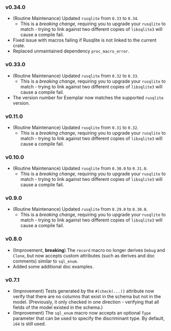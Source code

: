### v0.34.0
- (Routine Maintenance) Updated `rusqlite` from `0.33` to `0.34`.
  - This is a *breaking change,* requiring you to upgrade your `rusqlite` to match - trying to link against two different copies of `libsqlite3` will cause a compile fail.
- Fixed issue with macros failing if Rusqlite is not linked to the current crate.
- Replaced unmaintained dependency `proc_macro_error`.


### v0.33.0
- (Routine Maintenance) Updated `rusqlite` from `0.32` to `0.33`.
  - This is a *breaking change,* requiring you to upgrade your `rusqlite` to match - trying to link against two different copies of `libsqlite3` will cause a compile fail.
- The version number for Exemplar now matches the supported `rusqlite` version.

### v0.11.0
- (Routine Maintenance) Updated `rusqlite` from `0.31` to `0.32`.
  - This is a *breaking change,* requiring you to upgrade your `rusqlite` to match - trying to link against two different copies of `libsqlite3` will cause a compile fail.

### v0.10.0
- (Routine Maintenance) Updated `rusqlite` from `0.30.0` to `0.31.0`.
  - This is a *breaking change,* requiring you to upgrade your `rusqlite` to match - trying to link against two different copies of `libsqlite3` will cause a compile fail.

### v0.9.0
- (Routine Maintenance) Updated `rusqlite` from `0.29.0` to `0.30.0`.
  - This is a *breaking change,* requiring you to upgrade your `rusqlite` to match - trying to link against two different copies of `libsqlite3` will cause a compile fail.

### v0.8.0
- (Improvement, **breaking**) The `record` macro no longer derives `Debug` and `Clone`, but now accepts custom attributes (such as derives and doc comments) similar to `sql_enum`.
- Added some additional doc examples.

### v0.7.1
- (Improvement) Tests generated by the `#[check(...)]` attribute now verify that there are no columns that exist in the schema but not in the model. (Previously, it only checked in one direction - verifying that all fields of the model existed in the schema.)
- (Improvement) The `sql_enum` macro now accepts an optional `Type` parameter that can be used to specify the discriminant type. By default, `i64` is still used.
